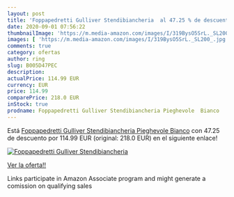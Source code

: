 ```yaml
---
layout: post
title: 'Foppapedretti Gulliver Stendibiancheria  al 47.25 % de descuento'
date: 2020-09-01 07:56:22
thumbnailImage: 'https://m.media-amazon.com/images/I/319BysO5SrL._SL200_.jpg'
images: [ 'https://m.media-amazon.com/images/I/319BysO5SrL._SL200_.jpg' ]
comments: true
category: ofertas
author: ring
slug: B005D47PEC
description:
actualPrice: 114.99 EUR
currency: EUR
price: 114.99
comparePrice: 218.0 EUR
inStock: true
prodname: Foppapedretti Gulliver Stendibiancheria Pieghevole  Bianco
---
```


Está [Foppapedretti Gulliver Stendibiancheria Pieghevole  Bianco](https://www.amazon.it/dp/B005D47PEC/?tag=tolees00-21) con 47.25 de descuento por 114.99 EUR (original: 218.0 EUR) en el siguiente enlace!

[![Foppapedretti Gulliver Stendibiancheria ](https://m.media-amazon.com/images/I/319BysO5SrL._SL200_.jpg)](https://www.amazon.it/dp/B005D47PEC/?tag=tolees00-21)

[Ver la oferta!!](https://www.amazon.it/dp/B005D47PEC/?tag=tolees00-21)

Links participate in Amazon Associate program and might generate a comission on qualifying sales


